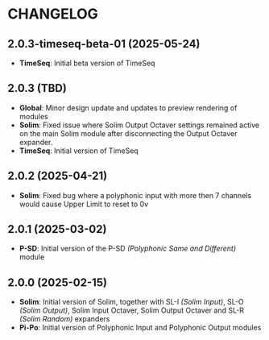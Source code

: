 # CHANGELOG

## 2.0.3-timeseq-beta-01 (2025-05-24)

* **TimeSeq**: Initial beta version of TimeSeq

## 2.0.3 (TBD)

* **Global**: Minor design update and updates to preview rendering of modules
* **Solim**: Fixed issue where Solim Output Octaver settings remained active on the main Solim module after disconnecting the Output Octaver expander.
* **TimeSeq**: Initial version of TimeSeq

## 2.0.2 (2025-04-21)

* **Solim**: Fixed bug where a polyphonic input with more then 7 channels would cause Upper Limit to reset to 0v

## 2.0.1 (2025-03-02)

* **P-SD**: Initial version of the P-SD *(Polyphonic Same and Different)* module

## 2.0.0 (2025-02-15)

* **Solim**: Initial version of Solim, together with SL-I *(Solim Input)*, SL-O *(Solim Output)*, Solim Input Octaver, Solim Output Octaver and SL-R *(Solim Random)* expanders
* **Pi-Po**: Initial version of Polyphonic Input and Polyphonic Output modules
